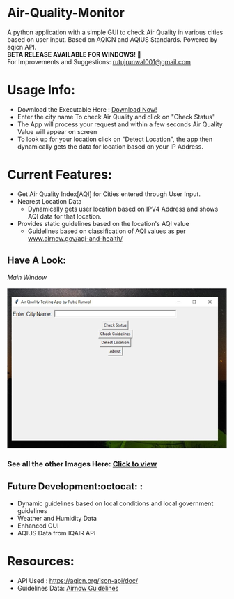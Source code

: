 # Air-Quality-Monitor
A python application with a simple GUI to check Air Quality in various cities based on user input. Based on AQICN and AQIUS Standards. Powered by aqicn API.<br>__BETA RELEASE AVAILABLE FOR WINDOWS! :rocket:__
<br/>
For Improvements and Suggestions: rutujrunwal001@gmail.com 


# Usage Info:
- Download the Executable Here : [Download Now!](https://github.com/Rutuj-Runwal/Air-Quality-Monitor/raw/main/Air_Quality_Tester_%5BBETA%5D.exe)
- Enter the city name To check Air Quality and click on "Check Status"
- The App will process your request and within a few seconds Air Quality Value will appear on screen
- To look up for your location click on "Detect Location", the app then dynamically gets the data for location based on your IP Address.


# Current Features:
- Get Air Quality Index[AQI] for Cities entered through User Input.
- Nearest Location Data
  - Dynamically gets user location based on IPV4 Address and shows AQI data for that location.
 - Provides static guidelines based on the location's AQI value
   - Guidelines based on classification of AQI values as per www.airnow.gov/aqi-and-health/
  
## Have A Look:
*Main Window* <br><br>
![MainWindow](https://github.com/Rutuj-Runwal/Air-Quality-Monitor/blob/main/AQT_images/main_window.jpg?raw=true)<br>
### See all the other Images Here: [Click to view](https://github.com/Rutuj-Runwal/Air-Quality-Monitor/tree/main/AQT_images) <br>


 ## Future Development:octocat: : 
 - Dynamic guidelines based on local conditions and local government guidelines
 - Weather and Humidity Data
 - Enhanced GUI
 - AQIUS Data from IQAIR API
 
 
 # Resources:
 - API Used : https://aqicn.org/json-api/doc/
 - Guidelines Data: [Airnow Guidelines](https://www.airnow.gov/aqi-and-health/)
